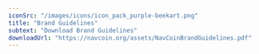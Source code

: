 ```yaml
---
iconSrc: "/images/icons/icon_pack_purple-beekart.png"
title: "Brand Guidelines"
subtext: "Download Brand Guidelines"
downloadUrl: "https://navcoin.org/assets/NavCoinBrandGuidelines.pdf"
---
```

